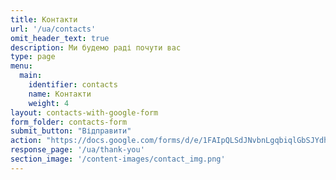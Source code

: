 ```yaml
---
title: Контакти
url: '/ua/contacts'
omit_header_text: true
description: Ми будемо раді почути вас
type: page
menu:
  main:
    identifier: contacts
    name: Контакти
    weight: 4
layout: contacts-with-google-form
form_folder: contacts-form
submit_button: "Відправити"
action: "https://docs.google.com/forms/d/e/1FAIpQLSdJNvbnLgqbiqlGbSJYdhe6gKUHQy2QotiD7aJABhYmIvZWFw/formResponse"
response_page: '/ua/thank-you'
section_image: '/content-images/contact_img.png'
---
```

